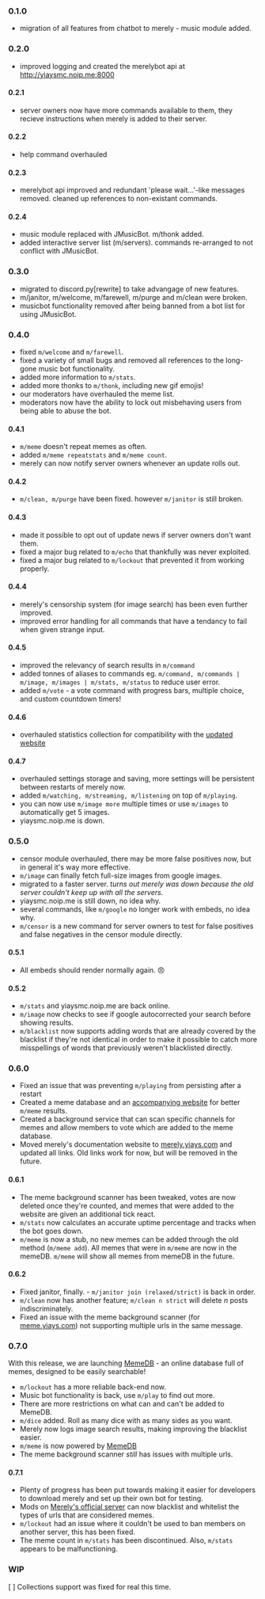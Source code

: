 ### 0.1.0
 - migration of all features from chatbot to merely - music module added.
### 0.2.0
 - improved logging and created the merelybot api at http://yiaysmc.noip.me:8000
#### 0.2.1
 - server owners now have more commands available to them, they recieve instructions when merely is added to their server.
#### 0.2.2
 - help command overhauled
#### 0.2.3
 - merelybot api improved and redundant 'please wait...'-like messages removed. cleaned up references to non-existant commands.
#### 0.2.4
 - music module replaced with JMusicBot. m/thonk added.
 - added interactive server list (m/servers). commands re-arranged to not conflict with JMusicBot.
### 0.3.0
 - migrated to discord.py[rewrite] to take advangage of new features.
 - m/janitor, m/welcome, m/farewell, m/purge and m/clean were broken.
 - musicbot functionality removed after being banned from a bot list for using JMusicBot.
### 0.4.0
 - fixed `m/welcome` and `m/farewell`.
 - fixed a variety of small bugs and removed all references to the long-gone music bot functionality.
 - added more information to `m/stats`.
 - added more thonks to `m/thonk`, including new gif emojis!
 - our moderators have overhauled the meme list.
 - moderators now have the ability to lock out misbehaving users from being able to abuse the bot.
#### 0.4.1
 - `m/meme` doesn't repeat memes as often.
 - added `m/meme repeatstats` and `m/meme count`.
 - merely can now notify server owners whenever an update rolls out.
#### 0.4.2
 - `m/clean, m/purge` have been fixed. however `m/janitor` is still broken.
#### 0.4.3
 - made it possible to opt out of update news if server owners don't want them.
 - fixed a major bug related to `m/echo` that thankfully was never exploited.
 - fixed a major bug related to `m/lockout` that prevented it from working properly.
#### 0.4.4
 - merely's censorship system (for image search) has been even further improved.
 - improved error handling for all commands that have a tendancy to fail when given strange input.
#### 0.4.5
 - improved the relevancy of search results in `m/command`
 - added tonnes of aliases to commands eg. `m/command, m/commands | m/image, m/images | m/stats, m/status` to reduce user error.
 - added `m/vote` - a vote command with progress bars, multiple choice, and custom countdown timers!
#### 0.4.6
 - overhauled statistics collection for compatibility with the [updated website](http://yiaysmc.noip.me)
#### 0.4.7
 - overhauled settings storage and saving, more settings will be persistent between restarts of merely now.
 - added `m/watching, m/streaming, m/listening` on top of `m/playing`.
 - you can now use `m/image more` multiple times or use `m/images` to automatically get 5 images.
 - yiaysmc.noip.me is down.
### 0.5.0
 - censor module overhauled, there may be more false positives now, but in general it's way more effective.
 - `m/image` can finally fetch full-size images from google images.
 - migrated to a faster server. *turns out merely was down because the old server couldn't keep up with all the servers.*
 - yiaysmc.noip.me is still down, no idea why.
 - several commands, like `m/google` no longer work with embeds, no idea why.
 - `m/censor` is a new command for server owners to test for false positives and false negatives in the censor module directly.
#### 0.5.1
 - All embeds should render normally again. 😠
#### 0.5.2
 - `m/stats` and yiaysmc.noip.me are back online.
 - `m/image` now checks to see if google autocorrected your search before showing results.
 - `m/blacklist` now supports adding words that are already covered by the blacklist if they're not identical in order to make it possible to catch more misspellings of words that previously weren't blacklisted directly.
### 0.6.0
 - Fixed an issue that was preventing `m/playing` from persisting after a restart
 - Created a meme database and an [accompanying website](https://meme.yiays.com) for better `m/meme` results.
 - Created a background service that can scan specific channels for memes and allow members to vote which are added to the meme database.
 - Moved merely's documentation website to [merely.yiays.com](https://merely.yiays.com) and updated all links. Old links work for now, but will be removed in the future.
#### 0.6.1
 - The meme background scanner has been tweaked, votes are now deleted once they're counted, and memes that were added to the website are given an additional tick react.
 - `m/stats` now calculates an accurate uptime percentage and tracks when the bot goes down.
 - `m/meme` is now a stub, no new memes can be added through the old method (`m/meme add`). All memes that were in `m/meme` are now in the memeDB. `m/meme` will show all memes from memeDB in the future.
#### 0.6.2
 - Fixed janitor, finally. - `m/janitor join (relaxed/strict)` is back in order.
 - `m/clean` now has another feature; `m/clean n strict` will delete *n* posts indiscriminately.
 - Fixed an issue with the meme background scanner (for [meme.yiays.com](https://meme.yiays.com/)) not supporting multiple urls in the same message.
### 0.7.0
With this release, we are launching [MemeDB](https://meme.yiays.com) - an online database full of memes, designed to be easily searchable!
 - `m/lockout` has a more reliable back-end now.
 - Music bot functionality is back, use `m/play` to find out more.
 - There are more restrictions on what can and can't be added to MemeDB.
 - `m/dice` added. Roll as many dice with as many sides as you want.
 - Merely now logs image search results, making improving the blacklist easier.
 - `m/meme` is now powered by [MemeDB](https://meme.yiays.com)
 - The meme background scanner *still* has issues with multiple urls.
#### 0.7.1
 - Plenty of progress has been put towards making it easier for developers to download merely and set up their own bot for testing.
 - Mods on [Merely's official server](https://discord.gg/f6TnEJM) can now blacklist and whitelist the types of urls that are considered memes.
 - `m/lockout` had an issue where it couldn't be used to ban members on another server, this has been fixed.
 - The meme count in `m/stats` has been discontinued. Also, `m/stats` appears to be malfunctioning.
### WIP
 [ ] Collections support was fixed for real this time.